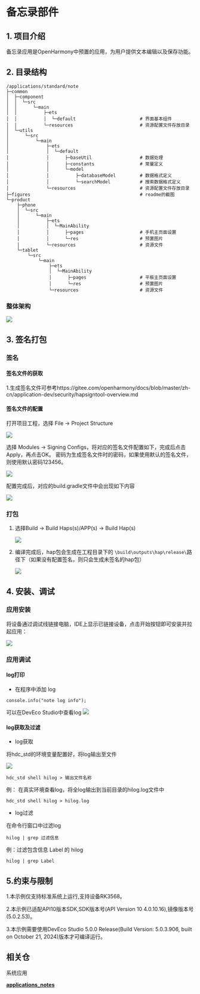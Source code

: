 # 备忘录部件

## 1. 项目介绍

备忘录应用是OpenHarmony中预置的应用，为用户提供文本编辑以及保存功能。

## 2. 目录结构
```
/applications/standard/note
├─common
│  ├─component
│  │  └─src
│  │      └─main
│  │          ├─ets
│  │          │  └─default                        # 界面基本组件
│  │          └─resources                         # 资源配置文件存放目录
│  └─utils
│      └─src
│          └─main
│              ├─ets
│              │  └─default
│              │      ├─baseUtil                  # 数据处理
│              │      ├─constants                 # 常量定义
│              │      └─model
│              │          ├─databaseModel         # 数据格式定义
│              │          └─searchModel           # 搜索数据格式定义
│              └─resources                        # 资源配置文件存放目录
├─figures                                         # readme的截图
└─product
    ├─phone
    │  └─src
    │      └─main
    │          ├─ets
    │          │  └─MainAbility
    │          │      ├─pages                     # 手机主页面设置
    │          │      └─res                       # 预置图片
    │          └─resources                        # 资源文件
    └─tablet
        └─src
            └─main
                ├─ets
                │  └─MainAbility
                │      ├─pages                    # 平板主页面设置
                │      └─res                      # 预置图片
                └─resources                       # 资源文件
```

### 整体架构

![](./figures/note.png)

## 3. 签名打包

### 签名

#### 签名文件的获取

1.生成签名文件可参考https://gitee.com/openharmony/docs/blob/master/zh-cn/application-dev/security/hapsigntool-overview.md

#### 签名文件的配置

打开项目工程，选择 File → Project Structure

![](./figures/signature_1.png)

选择 Modules → Signing Configs，将对应的签名文件配置如下，完成后点击Apply，再点击OK。
密码为生成签名文件时的密码，如果使用默认的签名文件，则使用默认密码123456。

![](./figures/signature_2.png)

配置完成后，对应的build.gradle文件中会出现如下内容

![](./figures/signature_3.png)

### 打包
1. 选择Build → Build Haps(s)/APP(s) → Build Hap(s)

   ![](./figures/ds_build_haps.png)

2. 编译完成后，hap包会生成在工程目录下的 `\build\outputs\hap\release\`路径下（如果没有配置签名，则只会生成未签名的hap包）

   ![](./figures/ds_ohosbuild_output_dir_release.png)


## 4. 安装、调试

### 应用安装

将设备通过调试线链接电脑，IDE上显示已链接设备，点击开始按钮即可安装并拉起应用：

![](./figures/install.png)

### 应用调试

#### log打印

- 在程序中添加 log

```JS
console.info("note log info");
```

可以在DevEco Studio中查看log
![](./figures/ds_hilog_window.png)

#### log获取及过滤

- log获取

将hdc_std的环境变量配置好，将log输出至文件 

![](./figures/hdc_std.png)

```
hdc_std shell hilog > 输出文件名称
```

例：
在真实环境查看log，将全log输出到当前目录的hilog.log文件中

```
hdc_std shell hilog > hilog.log
```

- log过滤

在命令行窗口中过滤log

```
hilog | grep 过滤信息
```

例：过滤包含信息 Label 的 hilog

```
hilog | grep Label
```

## 5.约束与限制

1.本示例仅支持标准系统上运行,支持设备RK3568。

2.本示例已适配API10版本SDK,SDK版本号(API Version 10 4.0.10.16),镜像版本号(5.0.2.53)。

3.本示例需要使用DevEco Studio 5.0.0 Release(Build Version: 5.0.3.906, built on October 21, 2024)版本才可编译运行。

## 相关仓

系统应用

**[applications_notes](https://gitee.com/openharmony/applications_notes)**

